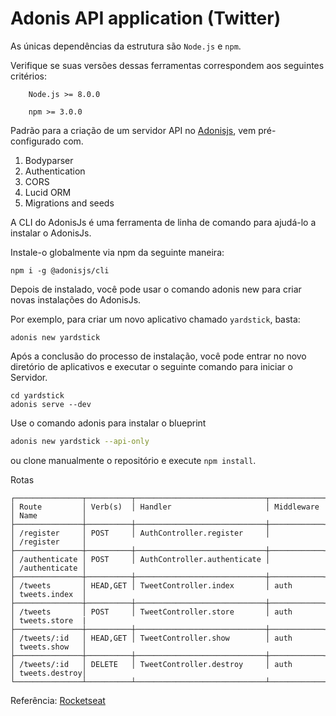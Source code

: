 # Adonis API application (Twitter)

As únicas dependências da estrutura são `Node.js` e `npm`.

Verifique se suas versões dessas ferramentas correspondem aos seguintes critérios:
```
    Node.js >= 8.0.0

    npm >= 3.0.0
```


Padrão para a criação de um servidor API no [Adonisjs](https://adonisjs.com), vem pré-configurado com.

1. Bodyparser
2. Authentication
3. CORS
4. Lucid ORM
5. Migrations and seeds


A CLI do AdonisJs é uma ferramenta de linha de comando para ajudá-lo a instalar o AdonisJs.

Instale-o globalmente via npm da seguinte maneira:
```
npm i -g @adonisjs/cli
```
Depois de instalado, você pode usar o comando adonis new para criar novas instalações do AdonisJs.

Por exemplo, para criar um novo aplicativo chamado `yardstick`, basta:
```
adonis new yardstick
```
Após a conclusão do processo de instalação, você pode entrar no novo diretório de aplicativos e executar o seguinte comando para iniciar o Servidor.

```
cd yardstick
adonis serve --dev
```

Use o comando adonis para instalar o blueprint

```bash
adonis new yardstick --api-only
```

ou clone manualmente o repositório e execute `npm install`.


Rotas

```
┌───────────────┬──────────┬─────────────────────────────┬────────────┬───────────────┐
│ Route         │ Verb(s)  │ Handler                     │ Middleware │ Name          │
├───────────────┼──────────┼─────────────────────────────┼────────────┼───────────────┤
│ /register     │ POST     │ AuthController.register     │            │ /register     │
├───────────────┼──────────┼─────────────────────────────┼────────────┼───────────────┤
│ /authenticate │ POST     │ AuthController.authenticate │            │ /authenticate │
├───────────────┼──────────┼─────────────────────────────┼────────────┼───────────────|
│ /tweets       │ HEAD,GET │ TweetController.index       │ auth       │ tweets.index  │
├───────────────┼──────────┼─────────────────────────────┼────────────┼───────────────|
│ /tweets       │ POST     │ TweetController.store       │ auth       │ tweets.store  |
├───────────────┼──────────┼─────────────────────────────┼────────────┼───────────────┤
│ /tweets/:id   │ HEAD,GET │ TweetController.show        │ auth       │ tweets.show   │
├───────────────┼──────────┼─────────────────────────────┼────────────┼───────────────┤
│ /tweets/:id   │ DELETE   │ TweetController.destroy     │ auth       │ tweets.destroy│
└───────────────┴──────────┴─────────────────────────────┴────────────┴───────────────┘
```

Referência:   [Rocketseat](https://www.youtube.com/watch?v=ESIQ6gWV80Y&list=PL85ITvJ7FLoh7QBmTVzuNYvZaYPYwDmei&index=5)

